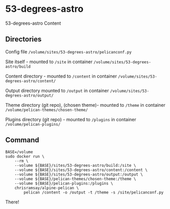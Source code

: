 # 53-degrees-astro
53-degrees-astro Content

## Directories

Config file
`/volume/sites/53-degrees-astro/pelicanconf.py`

Site itself - mounted to `/site` in container
`/volume/sites/53-degrees-astro/build`

Content directory - mounted to `/content` in container
`/volume/sites/53-degrees-astro/content/`

Output directory mounted to `/output` in container
`/volume/sites/53-degrees-astro/output/`

Theme directory (git repo), (chosen theme)- mounted to `/theme` in container
`/volume/pelican-themes/chosen-theme/`

Plugins directory (git repo) - mounted to `/plugins` in container
`/volume/pelican-plugins/`

## Command

```
BASE=/volume
sudo docker run \
    --rm \
    --volume ${BASE}/sites/53-degrees-astro/build:/site \
    --volume ${BASE}/sites/53-degrees-astro/content:/content \
    --volume ${BASE}/sites/53-degrees-astro/output:/output \
    --volume ${BASE}/pelican-themes/chosen-theme:/theme \
    --volume ${BASE}/pelican-plugins:/plugins \
    chrisramsay/alpine-pelican \
        pelican /content -o /output -t /theme -s /site/pelicanconf.py
```

There!        
